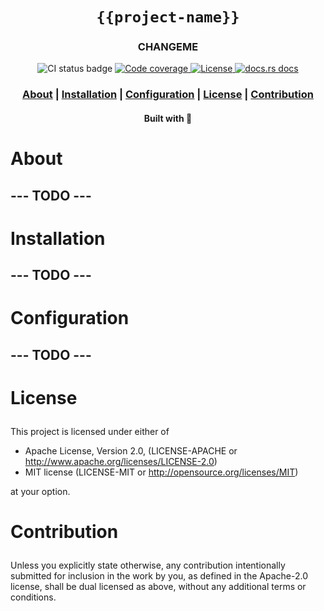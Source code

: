 <div align="center">

  <h1><code>{{project-name}}</code></h1>

  <h3>
    <strong>CHANGEME</strong>
  </h3>

  <p>
   <img src="https://github.com/devzbysiu/{{project-name}}/workflows/ci/badge.svg" alt="CI status
    badge" />
    <a href="https://codecov.io/gh/devzbysiu/{{project-name}}">
      <img src="https://img.shields.io/codecov/c/github/devzbysiu/{{project-name}}?style=for-the-badge&token=f2339b3de9e44be0a902458a669c1160" alt="Code coverage"/>
    </a>
    <a href="https://crates.io/crates/{{project-name}}">
      <img src="https://img.shields.io/crates/l/{{project-name}}?style=for-the-badge" alt="License"/>
    </a>
    <a href="https://docs.rs/{{project-name}}">
      <img src="https://img.shields.io/badge/docs-latest-blue.svg?style=for-the-badge" alt="docs.rs docs" />
    </a>
  </p>

  <h3>
    <a href="#about">About</a>
    <span> | </span>
    <a href="#installation">Installation</a>
    <span> | </span>
    <a href="#configuration">Configuration</a>
    <span> | </span>
    <a href="#license">License</a>
    <span> | </span>
    <a href="#contribution">Contribution</a>
  </h3>

  <sub><h4>Built with 🦀</h4></sub>
</div>

# <p id="about">About</p>

## --- TODO ---

# <p id="installation">Installation</p>

## --- TODO ---

# <p id="configuration">Configuration</p>

## --- TODO ---

# <p id="license">License</p>

This project is licensed under either of

- Apache License, Version 2.0, (LICENSE-APACHE or http://www.apache.org/licenses/LICENSE-2.0)
- MIT license (LICENSE-MIT or http://opensource.org/licenses/MIT)

at your option.

# <p id="contribution">Contribution</p>


Unless you explicitly state otherwise, any contribution intentionally submitted for inclusion in the work by you, as defined in the Apache-2.0 license, shall be dual licensed as above, without any additional terms or conditions.
